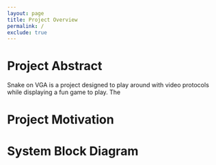 ```yaml
---
layout: page
title: Project Overview
permalink: /
exclude: true
---
```


# Project Abstract

Snake on VGA is a project designed to play around with video protocols while displaying a fun game to play. The 


# Project Motivation

# System Block Diagram
